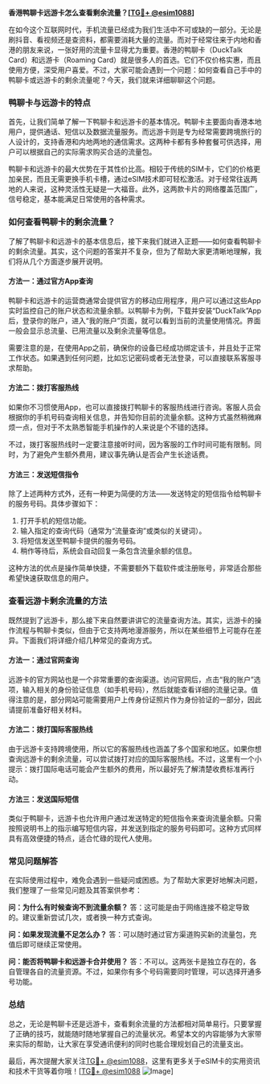 **香港鸭聊卡远游卡怎么查看剩余流量？[[TG💪+ @esim1088](https://t.me/s/esim1088)]**

在如今这个互联网时代，手机流量已经成为我们生活中不可或缺的一部分。无论是刷抖音、看视频还是查资料，都需要消耗大量的流量。而对于经常往来于内地和香港的朋友来说，一张好用的流量卡显得尤为重要。香港的鸭聊卡（DuckTalk Card）和远游卡（Roaming Card）就是很多人的首选。它们不仅价格实惠，而且使用方便，深受用户喜爱。不过，大家可能会遇到一个问题：如何查看自己手中的鸭聊卡或远游卡的剩余流量呢？今天，我们就来详细聊聊这个问题。

### 鸭聊卡与远游卡的特点

首先，让我们简单了解一下鸭聊卡和远游卡的基本情况。鸭聊卡主要面向香港本地用户，提供通话、短信以及数据流量服务。而远游卡则是专为经常需要跨境旅行的人设计的，支持香港和内地两地的通信需求。这两种卡都有多种套餐可供选择，用户可以根据自己的实际需求购买合适的流量包。

鸭聊卡和远游卡的最大优势在于其性价比高。相较于传统的SIM卡，它们的价格更加亲民，而且无需更换手机卡槽，通过eSIM技术即可轻松激活。对于经常往返两地的人来说，这种灵活性无疑是一大福音。此外，这两款卡片的网络覆盖范围广，信号稳定，基本能满足日常使用的各种需求。

### 如何查看鸭聊卡的剩余流量？

了解了鸭聊卡和远游卡的基本信息后，接下来我们就进入正题——如何查看鸭聊卡的剩余流量。其实，这个问题的答案并不复杂，但为了帮助大家更清晰地理解，我们将从几个方面逐步展开说明。

#### 方法一：通过官方App查询

鸭聊卡和远游卡的运营商通常会提供官方的移动应用程序，用户可以通过这些App实时监控自己的账户状态和流量余额。以鸭聊卡为例，下载并安装“DuckTalk”App后，登录你的账户，进入“我的账户”页面，就可以看到当前的流量使用情况。界面一般会显示总流量、已用流量以及剩余流量等信息。

需要注意的是，在使用App之前，确保你的设备已经成功绑定该卡，并且处于正常工作状态。如果遇到任何问题，比如忘记密码或者无法登录，可以直接联系客服寻求帮助。

#### 方法二：拨打客服热线

如果你不习惯使用App，也可以直接拨打鸭聊卡的客服热线进行咨询。客服人员会根据你的手机号码查询相关信息，并告知你目前的流量余额。这种方式虽然稍微麻烦一点，但对于不太熟悉智能手机操作的人来说是个不错的选择。

不过，拨打客服热线时一定要注意接听时间，因为客服的工作时间可能有限制。同时，为了避免产生额外费用，建议事先确认是否会产生长途话费。

#### 方法三：发送短信指令

除了上述两种方式外，还有一种更为简便的方法——发送特定的短信指令给鸭聊卡的服务号码。具体步骤如下：

1. 打开手机的短信功能。
2. 输入指定的查询代码（通常为“流量查询”或类似的关键词）。
3. 将短信发送至鸭聊卡提供的服务号码。
4. 稍作等待后，系统会自动回复一条包含流量余额的信息。

这种方法的优点是操作简单快捷，不需要额外下载软件或注册账号，非常适合那些希望快速获取信息的用户。

### 查看远游卡剩余流量的方法

既然提到了远游卡，那么接下来自然要讲讲它的流量查询方法。其实，远游卡的操作流程与鸭聊卡类似，但由于它支持两地漫游服务，所以在某些细节上可能存在差异。下面我们将详细介绍几种常见的查询方式。

#### 方法一：通过官网查询

远游卡的官方网站也是一个非常重要的查询渠道。访问官网后，点击“我的账户”选项，输入相关的身份验证信息（如手机号码），然后就能查看详细的流量记录。值得注意的是，部分网站可能需要用户上传身份证照片作为身份验证的一部分，因此请提前准备好相关材料。

#### 方法二：拨打国际客服热线

由于远游卡支持跨境使用，所以它的客服热线也涵盖了多个国家和地区。如果你想查询远游卡的剩余流量，可以尝试拨打对应的国际客服热线。不过，这里有一个小提示：拨打国际电话可能会产生额外的费用，所以最好先了解清楚收费标准再行动。

#### 方法三：发送国际短信

类似于鸭聊卡，远游卡也允许用户通过发送特定的短信指令来查询流量余额。只需按照说明书上的指示编写短信内容，并发送到指定的服务号码即可。这种方式同样具有高效便捷的特点，适合忙碌的现代人使用。

### 常见问题解答

在实际使用过程中，难免会遇到一些疑问或困惑。为了帮助大家更好地解决问题，我们整理了一些常见问题及其答案供参考：

**问：为什么有时候查询不到流量余额？**
答：这可能是由于网络连接不稳定导致的。建议重新尝试几次，或者换一种方式查询。

**问：如果发现流量不足怎么办？**
答：可以随时通过官方渠道购买新的流量包，充值后即可继续正常使用。

**问：能否将鸭聊卡和远游卡合并使用？**
答：不可以。这两张卡是独立存在的，各自管理各自的流量资源。不过，如果你有多个号码需要同时管理，可以选择开通多号功能。

### 总结

总之，无论是鸭聊卡还是远游卡，查看剩余流量的方法都相对简单易行。只要掌握了正确的技巧，就能随时随地掌握自己的流量状况。希望本文的内容能够为大家带来实际的帮助，让大家在享受通讯便利的同时也能合理规划自己的流量支出。

最后，再次提醒大家关注[TG💪+ @esim1088](https://t.me/s/esim1088)，这里有更多关于eSIM卡的实用资讯和技术干货等着你哦！[[TG💪+ @esim1088](https://t.me/s/esim1088) ![Image](https://i.postimg.cc/4NQfJmqS/Snipaste-2025-05-13-00-14-12.png)]